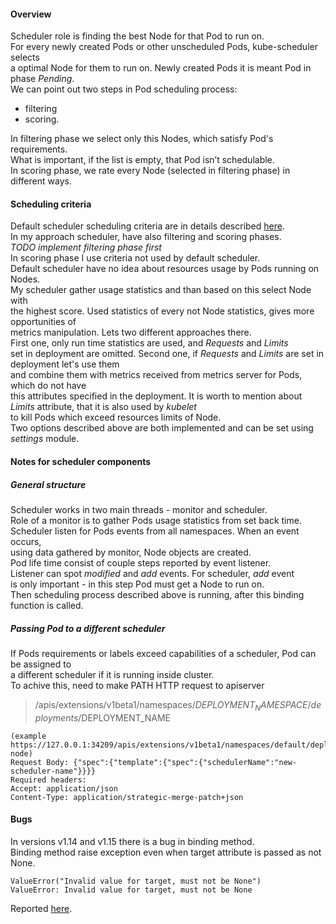 #### Overview

Scheduler role is finding the best Node for that Pod to run on. <br>
For every newly created Pods or other unscheduled Pods, kube-scheduler selects <br>
a optimal Node for them to run on. Newly created Pods it is meant Pod in phase _Pending_. <br>
We can point out two steps in Pod scheduling process:
- filtering
- scoring.

In filtering phase we select only this Nodes, which satisfy Pod's requirements. <br>
What is important, if the list is empty, that Pod isn’t schedulable. <br>
In scoring phase, we rate every Node (selected in filtering phase) in different ways. <br>

#### Scheduling criteria

Default scheduler scheduling criteria are in details described [here](https://kubernetes.io/docs/concepts/scheduling/kube-scheduler/#default-policies). <br>
In my approach scheduler, have also filtering and scoring phases. <br>
_TODO implement filtering phase first_<br>
In scoring phase I use criteria not used by default scheduler.<br>
Default scheduler have no idea about resources usage by Pods running on Nodes.<br>
My scheduler gather usage statistics and than based on this select Node with <br>
the highest score. Used statistics of every not Node statistics, gives more opportunities of <br>
metrics manipulation. Lets two different approaches there. <br>
First one, only run time statistics are used, and _Requests_ and _Limits_ <br>
set in deployment are omitted.
Second one, if _Requests_ and _Limits_ are set in deployment let's use them <br>
and combine them with metrics received from metrics server for Pods, which do not have <br>
this attributes specified in the deployment.
It is worth to mention about _Limits_ attribute, that it is also used by _kubelet_ <br>
to kill Pods which exceed resources limits of Node. <br>
Two options described above are both implemented and can be set using _settings_ module.


#### Notes for scheduler components

##### General structure
Scheduler works in two main threads - monitor and scheduler. <br>
Role of a monitor is to gather Pods usage statistics from set back time. <br>
Scheduler listen for Pods events from all namespaces. When an event occurs, <br>
using data gathered by monitor, Node objects are created. <br>
Pod life time consist of couple steps reported by event listener. <br>
Listener can spot _modified_ and _add_ events. For scheduler, _add_ event <br>
is only important - in this step Pod must get a Node to run on.<br>
Then scheduling process described above is running, after this binding <br>
function is called.

##### Passing Pod to a different scheduler
If Pods requirements or labels exceed capabilities of a scheduler, Pod can be assigned to <br>
a different scheduler if it is running inside cluster. <br>
To achive this, need to make PATH HTTP request to apiserver <br>
> /apis/extensions/v1beta1/namespaces/$DEPLOYMENT_NAMESPACE/deployments/$DEPLOYMENT_NAME<br>
```
(example  https://127.0.0.1:34209/apis/extensions/v1beta1/namespaces/default/deployments/hello-node)
Request Body: {"spec":{"template":{"spec":{"schedulerName":"new-scheduler-name"}}}}
Required headers:
Accept: application/json
Content-Type: application/strategic-merge-patch+json
```


#### Bugs
In versions v1.14 and v1.15 there is a bug in binding method. <br>
Binding method raise exception even when target attribute is passed as not None.
```
ValueError("Invalid value for target, must not be None")
ValueError: Invalid value for target, must not be None
```
Reported [here](https://github.com/kubernetes-client/python/issues/825). <br>
